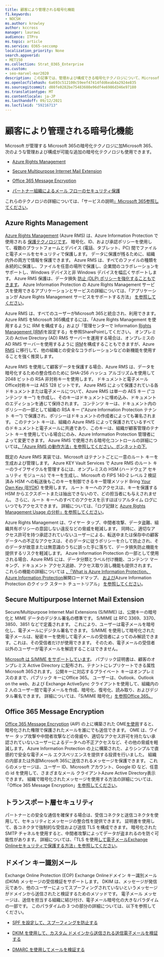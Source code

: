 ```yaml
---
title: 顧客により管理される暗号化機能
f1.keywords:
- NOCSH
ms.author: krowley
author: kccross
manager: laurawi
audience: ITPro
ms.topic: article
ms.service: O365-seccomp
localization_priority: None
search.appverid:
- MET150
ms.collection: Strat_O365_Enterprise
ms.custom:
- seo-marvel-mar2020
description: この記事では、管理および構成できる暗号化テクノロジについて、Microsoft 365。
ms.openlocfilehash: 6a693c512100c59eef47414fdd6eab4a2924e835
ms.sourcegitcommit: d08fe0282be75483608e96df4e6986d346e97180
ms.translationtype: MT
ms.contentlocale: ja-JP
ms.lasthandoff: 09/12/2021
ms.locfileid: "59216713"
---
```

# <a name="customer-managed-encryption-features"></a>顧客により管理される暗号化機能

Microsoft が管理する Microsoft 365の暗号化テクノロジに加Microsoft 365、次のような管理および構成が可能な追加の暗号化テクノロジも使用できます。

- [Azure Rights Management](/azure/information-protection/what-is-azure-rms)

- [Secure Multipurpose Internet Mail Extension](https://blogs.technet.com/b/exchange/archive/2014/12/15/how-to-configure-s-mime-in-office-365.aspx)

- [Office 365 Message Encryption](https://products.office.com/en-us/exchange/office-365-message-encryption)

- [パートナー組織によるメール フローのセキュリティ保護](/exchange/mail-flow-best-practices/use-connectors-to-configure-mail-flow/set-up-connectors-for-secure-mail-flow-with-a-partner)

これらのテクノロジの詳細については、「サービスの説明[」Microsoft 365参照してください](/office365/servicedescriptions/office-365-service-descriptions-technet-library)。

## <a name="azure-rights-management"></a>Azure Rights Management

[Azure Rights Management](/azure/information-protection/what-is-azure-rms) (Azure RMS) は、Azure Information Protection で使用される [保護テクノロジです](/information-protection/understand-explore/what-is-information-protection)。 暗号化、ID、および承認ポリシーを使用して、複数のプラットフォームとデバイス (電話、タブレット、PC) 間でファイルと電子メールをセキュリティで保護します。 データに保護が残るために、組織内外の両方で情報を保護できます。 Azure RMS は、すべてのファイルの種類を永続的に保護し、ファイルを任意の場所で保護し、企業間のコラボレーションをサポートし、Windows デバイスと非 Windows デバイスを幅広くサポートします。 Azure RMS 保護は、データ損失 [防止 (DLP) ポリシーを強化することもできます](/exchange/security-and-compliance/data-loss-prevention/data-loss-prevention)。 Azure Information Protection の Azure Rights Management サービスを使用できるアプリケーションとサービスの詳細については、「アプリケーションが Azure Rights Management サービスをサポートする方法」 [を参照してください](/information-protection/understand-explore/applications-support)。

Azure RMS は、すべてのユーザーがMicrosoft 365と統合され、利用できます。 Azure RMS をMicrosoft 365構成するには、「Azure Rights Management を使用するように IRM を構成する」および「管理センターで Information [Rights Management (IRM)](../enterprise/activate-rms-in-microsoft-365.md)を設定する」を参照SharePointしてください。 オンプレミスの Active Directory (AD) RMS サーバーを運用する場合は、オンプレミスの AD RMS サーバーを使用するように [IRM](/office365/SecurityCompliance/configure-irm-to-use-an-on-premises-ad-rms-server)を構成することもできますが、Azure [RMS](/azure/information-protection/migrate-from-ad-rms-to-azure-rms) に移行して、他の組織との安全なコラボレーションなどの新機能を使用することを強く推奨します。

Azure RMS を使用して顧客データを保護する場合、Azure RMS は、データを暗号化するための整合性のために SHA-256 ハッシュ アルゴリズムを使用して 2048 ビットの RSA 非対称キーを使用します。 ドキュメントと電子メールOffice対称キーは AES 128 ビットです。 Azure RMS によって保護されている各ドキュメントまたは電子メールについて、Azure RMS は単一の AES キー ("コンテンツ キー") を作成し、そのキーはドキュメントに埋め込み、ドキュメントのエディションを通じて保持されます。 コンテンツ キーは、ドキュメント内のポリシーの一部として組織の RSA キー ("Azure Information Protection テナント キー") で保護され、ポリシーはドキュメントの作成者によっても署名されます。 このテナント キーは、組織の Azure RMS によって保護されているすべてのドキュメントと電子メールに共通であり、このキーは、組織が顧客管理のテナント キーを使用している場合にのみ、Azure Information Protection 管理者によって変更できます。 Azure RMS で使用される暗号化コントロールの詳細については[、「Azure RMS の動作方法」を参照してください。ボンネットの下.](/information-protection/understand-explore/how-does-it-work)

既定の Azure RMS 実装では、Microsoft はテナントごとに一意のルート キーを生成および管理します。 Azure KEY Vault Services で Azure RMS のルート キーのライフサイクルを管理するには、オンプレミスの HSM (ハードウェア セキュリティ モジュール) でキーを生成し、Microsoft の FIPS 140-2 レベル 2 検証済み HSM への転送後もこのキーを制御できるキー管理メソッド Bring [Your Own Key (BYOK)](/azure/information-protection/plan-implement-tenant-key) を使用します。 ルート キーへのアクセスは、キーを保護する HSM からエクスポートまたは抽出できないので、どの担当者にも与えされません。 さらに、ルート キーへのすべてのアクセスを示すほぼリアルタイム ログにいつでもアクセスできます。 詳細については、「ログ記録と [Azure Rights Management Usage の分析」を参照してください](/azure/information-protection/log-analyze-usage)。

Azure Rights Management は、ワイヤー タップ、中間者攻撃、データ盗難、組織共有ポリシーの意図しない違反などの脅威を軽減します。 同時に、適切なアクセス許可を持つ承認されていないユーザーによる、転送中または保存中の顧客データへの不正なアクセスは、そのデータに従うポリシーを介して防止され、そのデータが故意または無意識のうちに誤った手に落ちて、データ損失防止機能を提供するリスクを軽減します。 Azure Information Protection の一部として使用される場合、Azure RMS には、データ分類とラベル付け機能、コンテンツ マーキング、ドキュメント アクセス追跡、アクセス取り消し機能も提供されます。 これらの機能の詳細については [、「What is Azure Information Protection、Azure Information Protection](/information-protection/understand-explore/what-is-information-protection)展開ロードマップ、 [および](/information-protection/plan-design/deployment-roadmap)Azure Information Protection のクイック スタート チュートリアル」 [を参照してください](/information-protection/get-started/infoprotect-quick-start-tutorial)。

## <a name="secure-multipurpose-internet-mail-extension"></a>Secure Multipurpose Internet Mail Extension

Secure/Multipurpose Internet Mail Extensions (S/MIME) は、公開キーの暗号化と MIME データのデジタル署名の標準です。 S/MIME は RFC 3369、3370、3850、3851 などで定義されます。 これにより、ユーザーは電子メールを暗号化し、電子メールにデジタル署名できます。 S/MIME を使用して暗号化された電子メールは、秘密キーを使用して電子メールの受信者によってのみ解読できます。これは、その受信者だけが使用できます。 そのため、電子メールの受信者以外のユーザーが電子メールを解読することはできません。

[Microsoft は S/MIME をサポートしています](https://blogs.technet.com/b/exchange/archive/2014/12/15/how-to-configure-s-mime-in-office-365.aspx)。 パブリック証明書は、顧客のオンプレミス Active Directory に配布され、テナントにレプリケートできる属性Microsoft 365されます。 公開キーに対応するプライベート キーはオンプレミスのままで、パブリック キーにOffice 365。 ユーザーは、Outlook、Outlook on the web、および Exchange ActiveSync クライアントを使用して、組織内の 2 人のユーザー間で電子メールを作成、暗号化、復号化、読み取り、およびデジタル署名できます。 詳細については、「S/MIME 暗号化」[を参照Office 365。](https://blogs.office.com/2014/02/26/smime-encryption-now-in-office-365/)

## <a name="office-365-message-encryption"></a>Office 365 Message Encryption

[Office 365 Message Encryption](https://products.office.com/exchange/office-365-message-encryption) (AIP) の上に構築された OME[を使用](/information-protection/understand-explore/what-is-information-protection)すると、暗号化された権限で保護されたメールを誰にでも送信できます。 OME は、ワイヤー タップ攻撃や中間者攻撃などの脅威や、適切なアクセス許可を持たない承認されていないユーザーによるデータへの不正アクセスなど、その他の脅威を軽減します。 Azure Information Protection の上に構築された、よりシンプルで直感的で安全な電子メール エクスペリエンスを提供する投資を行いました。 組織の内部または外部Microsoft 365に送信されるメッセージを保護できます。 これらのメッセージは、ユーザー ID、Microsoft アカウント、Google ID など、任意の id を使用して、さまざまなメール クライアントAzure Active Directory表示できます。 組織で暗号化されたメッセージを使用する方法の詳細については、「Office 365 Message Encryption」[を参照してください](./ome.md)。

## <a name="transport-layer-security"></a>トランスポート層セキュリティ   

パートナーとの安全な通信を確保する場合は、受信コネクタと送信コネクタを使用して、セキュリティとメッセージの整合性を提供できます。 証明書を使用して、各コネクタで強制的な受信および送信 TLS を構成できます。 暗号化された SMTP チャネルを使用すると、中間者攻撃によってデータが盗まれるのを防ぐ可能性があります。 詳細については、「TLS を使用[して電子メールExchange Onlineセキュリティで保護する方法」を参照してください](./exchange-online-uses-tls-to-secure-email-connections.md)。

## <a name="domain-keys-identified-mail"></a>ドメイン キー識別メール

Exchange Online Protection (EOP) Exchange Onlineドメイン キー識別メール (DKIM) メッセージの受信検証をサポートします。 DKIM は、メッセージが発信元であり、他のユーザーによってスプーフィングされていないというメッセージがドメインから送信されたと検証するためのメソッドです。 電子メール メッセージは、送信を担当する組織に結び付け、電子メール暗号化の大きなパラダイムの一部です。 このパラダイムの 3 つの部分の詳細については、以下を参照してください。

- [SPF を設定して、スプーフィングを防止する](/office365/SecurityCompliance/set-up-spf-in-office-365-to-help-prevent-spoofing)

- [DKIM を使用して、カスタム ドメインから送信される送信電子メールを検証する](/office365/SecurityCompliance/use-dkim-to-validate-outbound-email)

- [DMARC を使用してメールを検証する](/office365/SecurityCompliance/use-dmarc-to-validate-email)